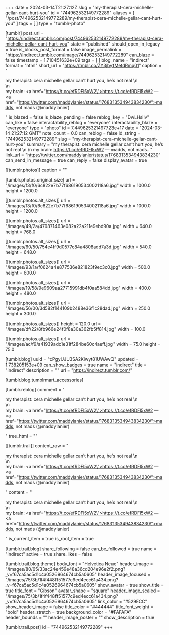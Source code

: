 +++
date = 2024-03-14T21:27:12Z
slug = "my-therapist-cera-michelle-gellar-cant-hurt-you"
id = "744962532149772289"
aliases = [ "/post/744962532149772289/my-therapist-cera-michelle-gellar-cant-hurt-you" ]
tags = [ ]
type = "tumblr-photo"

[tumblr]
post_url = "https://indirect.tumblr.com/post/744962532149772289/my-therapist-cera-michelle-gellar-cant-hurt-you"
state = "published"
should_open_in_legacy = true
is_blocks_post_format = false
image_permalink = "https://indirect.tumblr.com/image/744962532149772289"
can_blaze = false
timestamp = 1.710451632e+09
tags = [ ]
blog_name = "indirect"
format = "html"
short_url = "https://tmblr.co/ZY3jbyfMetdRmq01"
caption = "<p>my therapist: cera michelle gellar can’t hurt you, he’s not real \n<br/>\n<br/>my brain: <a href=\"https://t.co/efRDFl5xW2\">https://t.co/efRDFl5xW2</a> — <a href=\"https://twitter.com/maddylanier/status/1768313534943834230\">madds, not mads (@maddylanier)</a></p>"
is_blazed = false
is_blaze_pending = false
reblog_key = "DwLHsiIv"
can_like = false
interactability_reblog = "everyone"
interactability_blaze = "everyone"
type = "photo"
id = 7.449625321497723e+17
date = "2024-03-14 21:27:12 GMT"
note_count = 0.0
can_reblog = false
id_string = "744962532149772289"
slug = "my-therapist-cera-michelle-gellar-cant-hurt-you"
summary = "my therapist: cera michelle gellar can’t hurt you, he’s not real \n \n my brain: https://t.co/efRDFl5xW2 — madds, not mads..."
link_url = "https://twitter.com/maddylanier/status/1768313534943834230"
can_send_in_message = true
can_reply = false
display_avatar = true

[[tumblr.photos]]
caption = ""

[tumblr.photos.original_size]
url = "/images/f3/f0/6c822e7b77f686190534002118a6.jpg"
width = 1000.0
height = 1200.0

[[tumblr.photos.alt_sizes]]
url = "/images/f3/f0/6c822e7b77f686190534002118a6.jpg"
width = 1000.0
height = 1200.0

[[tumblr.photos.alt_sizes]]
url = "/images/49/2a/479871463e082a22a211e9ebd90a.jpg"
width = 640.0
height = 768.0

[[tumblr.photos.alt_sizes]]
url = "/images/60/50/754e4ff9d0577c84a4808add7a3d.jpg"
width = 540.0
height = 648.0

[[tumblr.photos.alt_sizes]]
url = "/images/93/1a/f0624a4e877536e821823f9ec3c0.jpg"
width = 500.0
height = 600.0

[[tumblr.photos.alt_sizes]]
url = "/images/19/58/9e9609aa27715991db4f0aa584dd.jpg"
width = 400.0
height = 480.0

[[tumblr.photos.alt_sizes]]
url = "/images/56/00/3d582f144109b2488e36f1c28dad.jpg"
width = 250.0
height = 300.0

[[tumblr.photos.alt_sizes]]
height = 120.0
url = "/images/df/22/8fb966e24f0f8a30a362fb5ff814.jpg"
width = 100.0

[[tumblr.photos.alt_sizes]]
url = "/images/ac/f9/a41939adc1e31ff284be60c4aeff.jpg"
width = 75.0
height = 75.0

[tumblr.blog]
uuid = "t:PgyUJU3SA2Klwyt81UWAwQ"
updated = 1.738205153e+09
can_show_badges = true
name = "indirect"
title = "indirect"
description = ""
url = "https://indirect.tumblr.com/"

[tumblr.blog.tumblrmart_accessories]

[tumblr.reblog]
comment = "<p>my therapist: cera michelle gellar can’t hurt you, he’s not real \n<br>\n<br>my brain: <a href=\"https://t.co/efRDFl5xW2\">https://t.co/efRDFl5xW2</a> — <a href=\"https://twitter.com/maddylanier/status/1768313534943834230\">madds, not mads (@maddylanier)</a></p>"
tree_html = ""

[[tumblr.trail]]
content_raw = "<p>my therapist: cera michelle gellar can’t hurt you, he’s not real \n<br>\n<br>my brain: <a href=\"https://t.co/efRDFl5xW2\">https://t.co/efRDFl5xW2</a> — <a href=\"https://twitter.com/maddylanier/status/1768313534943834230\">madds, not mads (@maddylanier)</a></p>"
content = "<p>my therapist: cera michelle gellar can&rsquo;t hurt you, he&rsquo;s not real \n<br />\n<br />my brain: <a href=\"https://t.co/efRDFl5xW2\">https://t.co/efRDFl5xW2</a> &mdash; <a href=\"https://twitter.com/maddylanier/status/1768313534943834230\">madds, not mads (@maddylanier)</a></p>"
is_current_item = true
is_root_item = true

[tumblr.trail.blog]
share_following = false
can_be_followed = true
name = "indirect"
active = true
share_likes = false

[tumblr.trail.blog.theme]
body_font = "Helvetica Neue"
header_image = "/images/80/65/33ac24e459e48a36cd204e96e2f2.png?_v=f67ca5ac5d1c4a0526964674cb5a0605"
header_image_focused = "/images/75/3b/1f4f448ff51577c9ed4ecc61a434.png?_v=f67ca5ac5d1c4a0526964674cb5a0605"
show_avatar = true
show_title = true
title_font = "Gibson"
avatar_shape = "square"
header_image_scaled = "/images/75/3b/1f4f448ff51577c9ed4ecc61a434.png?_v=f67ca5ac5d1c4a0526964674cb5a0605"
link_color = "#529ECC"
show_header_image = false
title_color = "#444444"
title_font_weight = "bold"
header_stretch = true
background_color = "#FAFAFA"
header_bounds = ""
header_image_poster = ""
show_description = true

[tumblr.trail.post]
id = "744962532149772289"
+++
